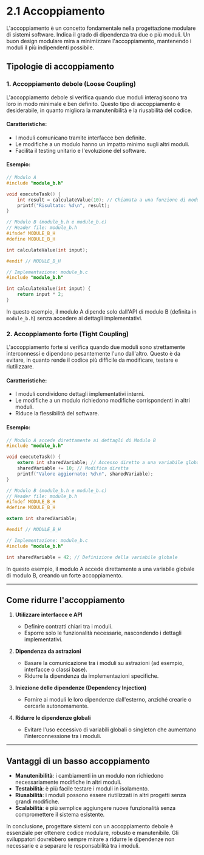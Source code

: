 # 2.1 Accoppiamento

L'accoppiamento è un concetto fondamentale nella progettazione modulare di sistemi software. Indica il grado di dipendenza tra due o più moduli. Un buon design modulare mira a minimizzare l'accoppiamento, mantenendo i moduli il più indipendenti possibile.

## Tipologie di accoppiamento

### 1. Accoppiamento debole (Loose Coupling)
L'accoppiamento debole si verifica quando due moduli interagiscono tra loro in modo minimale e ben definito. Questo tipo di accoppiamento è desiderabile, in quanto migliora la manutenibilità e la riusabilità del codice.

#### Caratteristiche:
- I moduli comunicano tramite interfacce ben definite.
- Le modifiche a un modulo hanno un impatto minimo sugli altri moduli.
- Facilita il testing unitario e l'evoluzione del software.

#### Esempio:
```c
// Modulo A
#include "module_b.h"

void executeTask() {
    int result = calculateValue(10); // Chiamata a una funzione di modulo B tramite API
    printf("Risultato: %d\n", result);
}

// Modulo B (module_b.h e module_b.c)
// Header file: module_b.h
#ifndef MODULE_B_H
#define MODULE_B_H

int calculateValue(int input);

#endif // MODULE_B_H

// Implementazione: module_b.c
#include "module_b.h"

int calculateValue(int input) {
    return input * 2;
}
```
In questo esempio, il modulo A dipende solo dall'API di modulo B (definita in `module_b.h`) senza accedere ai dettagli implementativi.

### 2. Accoppiamento forte (Tight Coupling)
L'accoppiamento forte si verifica quando due moduli sono strettamente interconnessi e dipendono pesantemente l'uno dall'altro. Questo è da evitare, in quanto rende il codice più difficile da modificare, testare e riutilizzare.

#### Caratteristiche:
- I moduli condividono dettagli implementativi interni.
- Le modifiche a un modulo richiedono modifiche corrispondenti in altri moduli.
- Riduce la flessibilità del software.

#### Esempio:
```c
// Modulo A accede direttamente ai dettagli di Modulo B
#include "module_b.h"

void executeTask() {
    extern int sharedVariable; // Accesso diretto a una variabile globale di modulo B
    sharedVariable += 10; // Modifica diretta
    printf("Valore aggiornato: %d\n", sharedVariable);
}

// Modulo B (module_b.h e module_b.c)
// Header file: module_b.h
#ifndef MODULE_B_H
#define MODULE_B_H

extern int sharedVariable;

#endif // MODULE_B_H

// Implementazione: module_b.c
#include "module_b.h"

int sharedVariable = 42; // Definizione della variabile globale
```
In questo esempio, il modulo A accede direttamente a una variabile globale di modulo B, creando un forte accoppiamento.

---

## Come ridurre l'accoppiamento

1. **Utilizzare interfacce e API**
   - Definire contratti chiari tra i moduli.
   - Esporre solo le funzionalità necessarie, nascondendo i dettagli implementativi.

2. **Dipendenza da astrazioni**
   - Basare la comunicazione tra i moduli su astrazioni (ad esempio, interfacce o classi base).
   - Ridurre la dipendenza da implementazioni specifiche.

3. **Iniezione delle dipendenze (Dependency Injection)**
   - Fornire ai moduli le loro dipendenze dall'esterno, anziché crearle o cercarle autonomamente.

4. **Ridurre le dipendenze globali**
   - Evitare l'uso eccessivo di variabili globali o singleton che aumentano l'interconnessione tra i moduli.

---

## Vantaggi di un basso accoppiamento

- **Manutenibilità**: i cambiamenti in un modulo non richiedono necessariamente modifiche in altri moduli.
- **Testabilità**: è più facile testare i moduli in isolamento.
- **Riusabilità**: i moduli possono essere riutilizzati in altri progetti senza grandi modifiche.
- **Scalabilità**: è più semplice aggiungere nuove funzionalità senza compromettere il sistema esistente.

In conclusione, progettare sistemi con un accoppiamento debole è essenziale per ottenere codice modulare, robusto e manutenibile. Gli sviluppatori dovrebbero sempre mirare a ridurre le dipendenze non necessarie e a separare le responsabilità tra i moduli.

